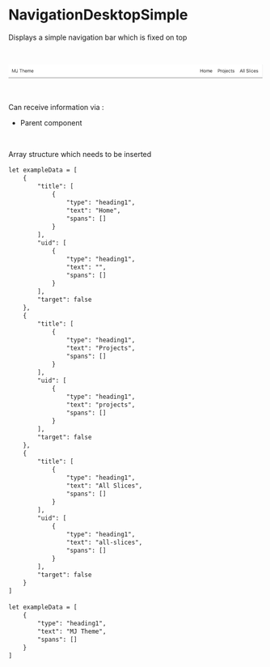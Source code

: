 # NavigationDesktopSimple

Displays a simple navigation bar which is fixed on top

<br>

![preview](preview.png)

<br>

Can receive information via :
- Parent component

<br>

Array structure which needs to be inserted

````
let exampleData = [
    {
        "title": [
            {
                "type": "heading1",
                "text": "Home",
                "spans": []
            }
        ],
        "uid": [
            {
                "type": "heading1",
                "text": "",
                "spans": []
            }
        ],
        "target": false
    },
    {
        "title": [
            {
                "type": "heading1",
                "text": "Projects",
                "spans": []
            }
        ],
        "uid": [
            {
                "type": "heading1",
                "text": "projects",
                "spans": []
            }
        ],
        "target": false
    },
    {
        "title": [
            {
                "type": "heading1",
                "text": "All Slices",
                "spans": []
            }
        ],
        "uid": [
            {
                "type": "heading1",
                "text": "all-slices",
                "spans": []
            }
        ],
        "target": false
    }
]

let exampleData = [
    {
        "type": "heading1",
        "text": "MJ Theme",
        "spans": []
    }
]
````